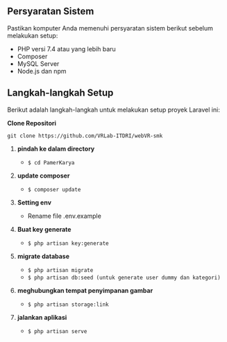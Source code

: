## Persyaratan Sistem

Pastikan komputer Anda memenuhi persyaratan sistem berikut sebelum melakukan setup:

-   PHP versi 7.4 atau yang lebih baru
-   Composer
-   MySQL Server
-   Node.js dan npm

## Langkah-langkah Setup

Berikut adalah langkah-langkah untuk melakukan setup proyek Laravel ini:

**Clone Repositori**

`git clone https://github.com/VRLab-ITDRI/webVR-smk`

1. **pindah ke dalam directory**

    - `$ cd PamerKarya`

2. **update composer**

    - `$ composer update`

3. **Setting env**

    - Rename file .env.example

4. **Buat key generate**

    - `$ php artisan key:generate`

5. **migrate database**
    - `$ php artisan migrate`
    - `$ php artisan db:seed (untuk generate user dummy dan kategori)`
6. **meghubungkan tempat penyimpanan gambar**
    - `$ php artisan storage:link`
7. **jalankan aplikasi**
    - `$ php artisan serve`
